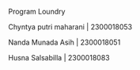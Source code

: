 Program Loundry 


Chyntya putri maharani | 2300018053

Nanda Munada Asih      | 2300018051

Husna Salsabilla       | 2300018083

